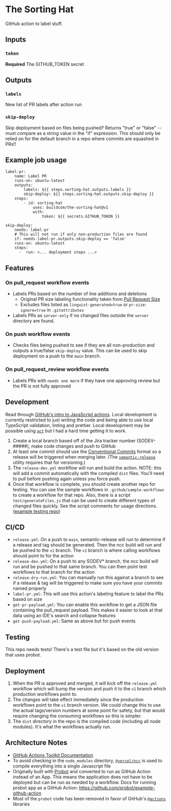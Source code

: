 # The Sorting Hat

GitHub action to label stuff.

## Inputs

### `token`

**Required** The GITHUB_TOKEN secret

## Outputs

### `labels`

New list of PR labels after action run

### `skip-deploy`

Skip deployment based on files being pushed? Returns "true" or "false" -- must compare as a string
value in the "if" expression. This should only be relied on for the default branch in a repo where
commits are squashed in PRs!!

## Example job usage

```
label-pr:
	name: Label PR
	runs-on: ubuntu-latest
	outputs:
		labels: ${{ steps.sorting-hat.outputs.labels }}
		skip-deploy: ${{ steps.sorting-hat.outputs.skip-deploy }}
	steps:
		- id: sorting-hat
			uses: buildcom/the-sorting-hat@v1
			with:
				token: ${{ secrets.GITHUB_TOKEN }}
```

```
skip-deploy:
    needs: label-pr
	# This will not run if only non-production files are found
    if: needs.label-pr.outputs.skip-deploy == 'false'
    runs-on: ubuntu-latest
    steps:
      -  run: <... deployment steps ...>
```


## Features

### On pull_request workflow events

-   Labels PRs based on the number of line additions and deletions
    -   Original PR size labeling functionality taken from [Pull Request Size](https://github.com/noqcks/pull-request-size)
    -   Excludes files listed as `linguist-generated=true` or `pr-size-ignore=true` in `.gitattributes`
-   Labels PRs as `server-only` if no changed files outside the `server` directory are found.

### On push workflow events

-   Checks files being pushed to see if they are all non-production and outputs a true/false `skip-deploy`
    value. This can be used to skip deployment on a push to the `main` branch.

### On pull_request_review workflow events

-   Labels PRs with `needs one more` if they have one approving review but the PR is not fully approved

## Development

Read through [GitHub's intro to JavaScript actions](https://docs.github.com/en/actions/creating-actions/creating-a-javascript-action).
Local development is currently restricted to just writing the code and being able to use local
TypeScript validation, linting and prettier. Local development may be possible using
[`act`](https://github.com/nektos/act) but I had a hard time getting it to work.

1. Create a local branch based off of the Jira tracker number
(SODEV-#####), make code changes and push to GitHub
1. At least one commit should use the [Conventional Commits](https://www.conventionalcommits.org/en/v1.0.0-beta.2/)
format so a release will be triggered when merging later. (The [`semantic-release`](https://semantic-release.gitbook.io/semantic-release/#commit-message-format)
utility requires that for versioning.)
1. The `release-dev.yml` workflow will run and build the action. NOTE: this will add a commit
automatically with the compiled `dist` files. You'll need to pull before pushing again unless you
force push.
1. Once that workflow is complete, you should create another repo for testing. You can use the
sample workflows in `.github/sample-workflows` to create a workflow for that repo. Also, there is
a script `test/generateFiles.js` that can be used to create different types of changed files
quickly. See the script comments for usage directions. ([example testing repo](https://github.com/lisadean/the-sorting-hat-test))


## CI/CD

-  `release.yml`: On a push to `main`, semantic-release will run to determine if a release and tag
should be generated. Then the ncc build will run and be pushed to the `v1` branch. The `v1` branch
is where calling workflows should point to for the action
-  `release-dev.yml`: On a push to any SODEV* branch, the ncc build will run and be pushed to that
same branch. You can then point test workflows to that branch for the action
-  `release-dry-run.yml`: You can manually run this against a branch to see if a release & tag will
be triggered to make sure you have your commits named properly
-  `label-pr.yml`: This will use this action's labeling feature to label the PRs based on size
-  `get-pr-payload.yml`: You can enable this workflow to get a JSON file containing the pull_request
payload. This makes it easier to look at that data using an IDE's search and collapse features
-  `get-push-payload.yml`: Same as above but for push events

## Testing

This repo needs tests! There's a test file but it's based on the old version that uses probot.

## Deployment

1. When the PR is approved and merged, it will kick off the `release.yml` workflow which will bump
the version and push it to the `v1` branch which production workflows point to.
1. The changes will take effect immediately since the production workflows point to the `v1` branch
version. We could change this to use the actual tags/version numbers at some point for safety, but
that would require changing the consuming workflows so this is simpler.
1. The `dist` directory in the repo is the compiled code (including all node modules). It's what the
workflows actually run.

## Architecture Notes

-   [GitHub Actions Toolkit Documentation](https://github.com/actions/toolkit)
-   To avoid checking in the `node_modules` directory, [`@vercel/ncc`](https://github.com/vercel/ncc) is used to compile everything into a single Javascript file
-   Originally built with [Probot](https://github.com/probot/probot) and converted to run as GitHub
Action instead of an App. This means the application does not have to be deployed but can be run as
needed by a workflow. Docs for running probot app as a GitHub Action: https://github.com/probot/example-github-action
-   Most of the `probot` code has been removed in favor of GitHub's [`@actions`](https://github.com/actions) libraries
